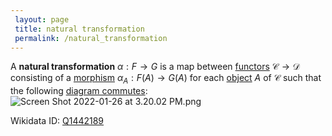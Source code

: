 ```yaml
---
 layout: page
 title: natural transformation
 permalink: /natural_transformation
---
```

A **natural transformation** $\alpha:F\to G$ is a map between [functors](https://defsmath.github.io/DefsMath/commutative_diagram) $\mathcal C\to \mathcal D$ consisting of a [morphism](https://defsmath.github.io/DefsMath/functor) $\alpha_A: F(A)\to G(A)$ for each [object](https://defsmath.github.io/DefsMath/morphism) $A$ of $\mathcal C$ such that the following [diagram commutes](https://defsmath.github.io/DefsMath/category):
![Screen Shot 2022-01-26 at 3.20.02 PM.png](https://defsmath.github.io/DefsMath/commutative_diagram)

Wikidata ID: [Q1442189](https://www.wikidata.org/wiki/Q1442189)